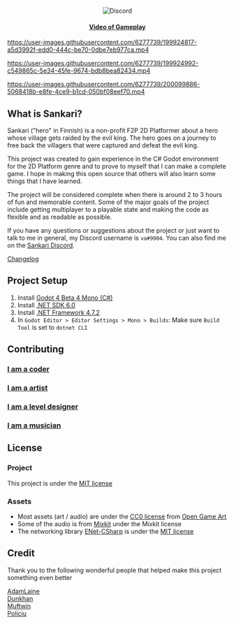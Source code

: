 <p align="center">
  <img alt="Discord" src="https://img.shields.io/discord/1005979449340211240?color=black&label=Sankari&logo=Discord&logoColor=white">
</p>

<h4 align="center">
  <a href="https://www.youtube.com/watch?v=mSUxmJlmxyc">Video of Gameplay</a>
</h4>

https://user-images.githubusercontent.com/6277739/199924817-a5d3992f-edd0-444c-be70-0dbe7eb977ca.mp4

https://user-images.githubusercontent.com/6277739/199924992-c549865c-5e34-45fe-9674-bdb8bea82434.mp4

https://user-images.githubusercontent.com/6277739/200099886-5068418b-e8fe-4ce9-b1cd-050bf08eef70.mp4

## What is Sankari?
Sankari ("hero" in Finnish) is a non-profit F2P 2D Platformer about a hero whose village gets raided by the evil king. The hero goes on a journey to free back the villagers that were captured and defeat the evil king. 

This project was created to gain experience in the C# Godot environment for the 2D Platform genre and to prove to myself that I can make a complete game. I hope in making this open source that others will also learn some things that I have learned.

The project will be considered complete when there is around 2 to 3 hours of fun and memorable content. Some of the major goals of the project include getting multiplayer to a playable state and making the code as flexible and as readable as possible.

If you have any questions or suggestions about the project or just want to talk to me in general, my Discord username is `va#9904`. You can also find me on the [Sankari Discord](https://discord.gg/5frafxrwwd).

[Changelog](https://github.com/Valks-Games/sankari/blob/main/.github/CHANGELOG.md)  

## Project Setup
1. Install [Godot 4 Beta 4 Mono (C#)](https://godotengine.org/article/dev-snapshot-godot-4-0-beta-4#downloads)
2. Install [.NET SDK 6.0](https://dotnet.microsoft.com/en-us/download)
3. Install [.NET Framework 4.7.2](https://duckduckgo.com/?q=.net+framework+4.7.2)
4. In `Godot Editor > Editor Settings > Mono > Builds`: Make sure `Build Tool` is set to `dotnet CLI`

## Contributing
### [I am a coder](https://github.com/Valks-Games/sankari/wiki/Scripting)
### [I am a artist](https://github.com/Valks-Games/sankari/wiki/Creating-Art)
### [I am a level designer](https://github.com/Valks-Games/sankari/wiki/Level-Designing)
### [I am a musician](https://github.com/Valks-Games/sankari/wiki/Creating-Audio)

## License
### Project
This project is under the [MIT license](https://github.com/Valks-Games/sankari/blob/main/LICENSE)

### Assets
- Most assets (art / audio) are under the [CC0 license](https://creativecommons.org/publicdomain/zero/1.0/) from [Open Game Art](https://opengameart.org/)
- Some of the audio is from [Mixkit](https://mixkit.co/free-sound-effects/game-over/) under the Mixkit license
- The networking library [ENet-CSharp](https://github.com/SoftwareGuy/ENet-CSharp) is under the [MIT license](https://github.com/SoftwareGuy/ENet-CSharp/blob/master/LICENSE)

## Credit
Thank you to the following wonderful people that helped make this project something even better

[AdamLaine](https://github.com/AdamLaine)  
[Dunkhan](https://github.com/Dunkhan)  
[Muftwin](https://github.com/Muftwin)  
[Policiu](https://github.com/policiu)  
